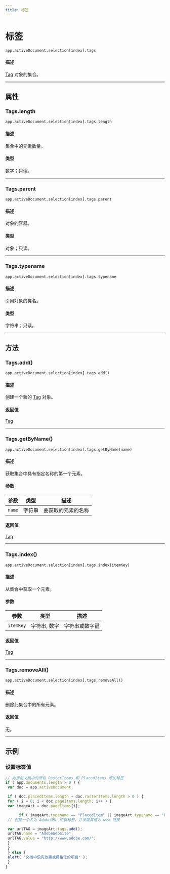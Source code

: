 ```yaml
---
title: 标签
---
```

# 标签

`app.activeDocument.selection[index].tags`

#### 描述

[Tag](.././Tag) 对象的集合。

---

## 属性

### Tags.length

`app.activeDocument.selection[index].tags.length`

#### 描述

集合中的元素数量。

#### 类型

数字；只读。

---

### Tags.parent

`app.activeDocument.selection[index].tags.parent`

#### 描述

对象的容器。

#### 类型

对象；只读。

---

### Tags.typename

`app.activeDocument.selection[index].tags.typename`

#### 描述

引用对象的类名。

#### 类型

字符串；只读。

---

## 方法

### Tags.add()

`app.activeDocument.selection[index].tags.add()`

#### 描述

创建一个新的 [Tag](.././Tag) 对象。

#### 返回值

[Tag](.././Tag)

---

### Tags.getByName()

`app.activeDocument.selection[index].tags.getByName(name)`

#### 描述

获取集合中具有指定名称的第一个元素。

#### 参数

| 参数 | 类型 | 描述 |
| --- | --- | --- |
| `name` | 字符串 | 要获取的元素的名称 |

#### 返回值

[Tag](.././Tag)

---

### Tags.index()

`app.activeDocument.selection[index].tags.index(itemKey)`

#### 描述

从集合中获取一个元素。

#### 参数

| 参数 | 类型 | 描述 |
| --- | --- | --- |
| `itemKey` | 字符串, 数字 | 字符串或数字键 |

#### 返回值

[Tag](.././Tag)

---

### Tags.removeAll()

`app.activeDocument.selection[index].tags.removeAll()`

#### 描述

删除此集合中的所有元素。

#### 返回值

无。

---

## 示例

### 设置标签值

```javascript
// 为当前文档中的所有 RasterItems 和 PlacedItems 添加标签
if ( app.documents.length > 0 ) {
 var doc = app.activeDocument;

 if ( doc.placedItems.length + doc.rasterItems.length > 0 ) {
 for ( i = 0; i < doc.pageItems.length; i++ ) {
 var imageArt = doc.pageItems[i];

      if ( imageArt.typename == "PlacedItem" || imageArt.typename == "RasterItem") {
 // 创建一个名为 AdobeURL 的新标签，并设置其值为 www 链接

 var urlTAG = imageArt.tags.add();
 urlTAG.name = "AdobeWebSite";
 urlTAG.value = "http://www.adobe.com/";
 }
 }
 } else {
 alert( "文档中没有放置或栅格化的项目" );
 }
}
```
